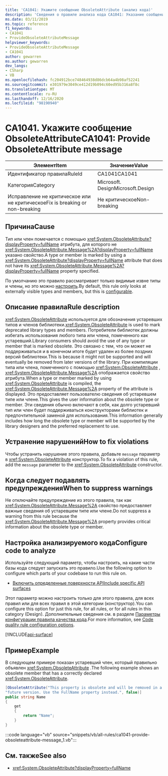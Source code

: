 ```yaml
---
title: 'CA1041: Укажите сообщение ObsoleteAttribute (анализ кода)'
description: 'Сведения о правиле анализа кода CA1041: Указание сообщения ObsoleteAttribute'
ms.date: 03/11/2019
ms.topic: reference
f1_keywords:
- CA1041
- ProvideObsoleteAttributeMessage
helpviewer_keywords:
- ProvideObsoleteAttributeMessage
- CA1041
author: gewarren
ms.author: gewarren
dev_langs:
- CSharp
- VB
ms.openlocfilehash: fc204912bce748464938d86dcb64a4b98af52241
ms.sourcegitcommit: e301979e3049ce412d19b094c60ed95b316a8f8c
ms.translationtype: MT
ms.contentlocale: ru-RU
ms.lasthandoff: 12/16/2020
ms.locfileid: "98190940"
---
```

# <a name="ca1041-provide-obsoleteattribute-message"></a><span data-ttu-id="7ffac-103">CA1041. Укажите сообщение ObsoleteAttribute</span><span class="sxs-lookup"><span data-stu-id="7ffac-103">CA1041: Provide ObsoleteAttribute message</span></span>

| <span data-ttu-id="7ffac-104">Элемент</span><span class="sxs-lookup"><span data-stu-id="7ffac-104">Item</span></span>                                     | <span data-ttu-id="7ffac-105">Значение</span><span class="sxs-lookup"><span data-stu-id="7ffac-105">Value</span></span>            |
|------------------------------------------|------------------|
| <span data-ttu-id="7ffac-106">Идентификатор правила</span><span class="sxs-lookup"><span data-stu-id="7ffac-106">RuleId</span></span>                                   | <span data-ttu-id="7ffac-107">CA1041</span><span class="sxs-lookup"><span data-stu-id="7ffac-107">CA1041</span></span>           |
| <span data-ttu-id="7ffac-108">Категория</span><span class="sxs-lookup"><span data-stu-id="7ffac-108">Category</span></span>                                 | <span data-ttu-id="7ffac-109">Microsoft. Design</span><span class="sxs-lookup"><span data-stu-id="7ffac-109">Microsoft.Design</span></span> |
| <span data-ttu-id="7ffac-110">Исправление не критическое или не критическое</span><span class="sxs-lookup"><span data-stu-id="7ffac-110">Fix is breaking or non-breaking</span></span> | <span data-ttu-id="7ffac-111">Не критическое</span><span class="sxs-lookup"><span data-stu-id="7ffac-111">Non-breaking</span></span>     |

## <a name="cause"></a><span data-ttu-id="7ffac-112">Причина</span><span class="sxs-lookup"><span data-stu-id="7ffac-112">Cause</span></span>

<span data-ttu-id="7ffac-113">Тип или член помечается с помощью <xref:System.ObsoleteAttribute?displayProperty=fullName> атрибута, для которого не <xref:System.ObsoleteAttribute.Message%2A?displayProperty=fullName> указано свойство.</span><span class="sxs-lookup"><span data-stu-id="7ffac-113">A type or member is marked by using a <xref:System.ObsoleteAttribute?displayProperty=fullName> attribute that does not have its <xref:System.ObsoleteAttribute.Message%2A?displayProperty=fullName> property specified.</span></span>

<span data-ttu-id="7ffac-114">По умолчанию это правило рассматривает только видимые извне типы и члены, но это можно [настроить](#configure-code-to-analyze).</span><span class="sxs-lookup"><span data-stu-id="7ffac-114">By default, this rule only looks at externally visible types and members, but this is [configurable](#configure-code-to-analyze).</span></span>

## <a name="rule-description"></a><span data-ttu-id="7ffac-115">Описание правила</span><span class="sxs-lookup"><span data-stu-id="7ffac-115">Rule description</span></span>

<span data-ttu-id="7ffac-116"><xref:System.ObsoleteAttribute> используется для обозначения устаревших типов и членов библиотеки.</span><span class="sxs-lookup"><span data-stu-id="7ffac-116"><xref:System.ObsoleteAttribute> is used to mark deprecated library types and members.</span></span> <span data-ttu-id="7ffac-117">Потребители библиотек должны избегать использования любого типа или члена, помеченного как устаревший.</span><span class="sxs-lookup"><span data-stu-id="7ffac-117">Library consumers should avoid the use of any type or member that is marked obsolete.</span></span> <span data-ttu-id="7ffac-118">Это связано с тем, что он может не поддерживаться и в конечном итоге будет удален из более поздних версий библиотеки.</span><span class="sxs-lookup"><span data-stu-id="7ffac-118">This is because it might not be supported and will eventually be removed from later versions of the library.</span></span> <span data-ttu-id="7ffac-119">При компиляции типа или члена, помеченного с помощью <xref:System.ObsoleteAttribute> , <xref:System.ObsoleteAttribute.Message%2A> отображается свойство атрибута.</span><span class="sxs-lookup"><span data-stu-id="7ffac-119">When a type or member marked by using <xref:System.ObsoleteAttribute> is compiled, the <xref:System.ObsoleteAttribute.Message%2A> property of the attribute is displayed.</span></span> <span data-ttu-id="7ffac-120">Это предоставляет пользователю сведения об устаревшем типе или члене.</span><span class="sxs-lookup"><span data-stu-id="7ffac-120">This gives the user information about the obsolete type or member.</span></span> <span data-ttu-id="7ffac-121">Эти сведения обычно включают в себя, как долго устаревший тип или член будет поддерживаться конструкторами библиотек и предпочтительной заменой для использования.</span><span class="sxs-lookup"><span data-stu-id="7ffac-121">This information generally includes how long the obsolete type or member will be supported by the library designers and the preferred replacement to use.</span></span>

## <a name="how-to-fix-violations"></a><span data-ttu-id="7ffac-122">Устранение нарушений</span><span class="sxs-lookup"><span data-stu-id="7ffac-122">How to fix violations</span></span>

<span data-ttu-id="7ffac-123">Чтобы устранить нарушение этого правила, добавьте `message` параметр в <xref:System.ObsoleteAttribute> конструктор.</span><span class="sxs-lookup"><span data-stu-id="7ffac-123">To fix a violation of this rule, add the `message` parameter to the <xref:System.ObsoleteAttribute> constructor.</span></span>

## <a name="when-to-suppress-warnings"></a><span data-ttu-id="7ffac-124">Когда следует подавлять предупреждения</span><span class="sxs-lookup"><span data-stu-id="7ffac-124">When to suppress warnings</span></span>

<span data-ttu-id="7ffac-125">Не отключайте предупреждение из этого правила, так как <xref:System.ObsoleteAttribute.Message%2A> свойство предоставляет важные сведения об устаревшем типе или члене.</span><span class="sxs-lookup"><span data-stu-id="7ffac-125">Do not suppress a warning from this rule because the <xref:System.ObsoleteAttribute.Message%2A> property provides critical information about the obsolete type or member.</span></span>

## <a name="configure-code-to-analyze"></a><span data-ttu-id="7ffac-126">Настройка анализируемого кода</span><span class="sxs-lookup"><span data-stu-id="7ffac-126">Configure code to analyze</span></span>

<span data-ttu-id="7ffac-127">Используйте следующий параметр, чтобы настроить, на какие части базы кода следует запускать это правило.</span><span class="sxs-lookup"><span data-stu-id="7ffac-127">Use the following option to configure which parts of your codebase to run this rule on.</span></span>

- [<span data-ttu-id="7ffac-128">Включить определенные поверхности API</span><span class="sxs-lookup"><span data-stu-id="7ffac-128">Include specific API surfaces</span></span>](#include-specific-api-surfaces)

<span data-ttu-id="7ffac-129">Этот параметр можно настроить только для этого правила, для всех правил или для всех правил в этой категории (конструктор).</span><span class="sxs-lookup"><span data-stu-id="7ffac-129">You can configure this option for just this rule, for all rules, or for all rules in this category (Design).</span></span> <span data-ttu-id="7ffac-130">Дополнительные сведения см. в разделе [Параметры конфигурации правила качества кода](../code-quality-rule-options.md).</span><span class="sxs-lookup"><span data-stu-id="7ffac-130">For more information, see [Code quality rule configuration options](../code-quality-rule-options.md).</span></span>

[!INCLUDE[api-surface](~/includes/code-analysis/api-surface.md)]

## <a name="example"></a><span data-ttu-id="7ffac-131">Пример</span><span class="sxs-lookup"><span data-stu-id="7ffac-131">Example</span></span>

<span data-ttu-id="7ffac-132">В следующем примере показан устаревший член, который правильно объявлен <xref:System.ObsoleteAttribute> .</span><span class="sxs-lookup"><span data-stu-id="7ffac-132">The following example shows an obsolete member that has a correctly declared <xref:System.ObsoleteAttribute>.</span></span>

```csharp
[ObsoleteAttribute("This property is obsolete and will be removed in a " +
"future version. Use the FullName property instead.", false)]
public string Name
{
    get
    {
        return "Name";
    }
}
```

:::code language="vb" source="snippets/vb/all-rules/ca1041-provide-obsoleteattribute-message_1.vb":::

## <a name="see-also"></a><span data-ttu-id="7ffac-133">См. также</span><span class="sxs-lookup"><span data-stu-id="7ffac-133">See also</span></span>

- <xref:System.ObsoleteAttribute?displayProperty=fullName>
